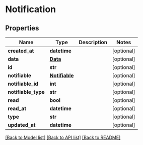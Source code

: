 # Notification

## Properties
Name | Type | Description | Notes
------------ | ------------- | ------------- | -------------
**created_at** | **datetime** |  | [optional] 
**data** | [**Data**](Data.md) |  | [optional] 
**id** | **str** |  | [optional] 
**notifiable** | [**Notifiable**](Notifiable.md) |  | [optional] 
**notifiable_id** | **int** |  | [optional] 
**notifiable_type** | **str** |  | [optional] 
**read** | **bool** |  | [optional] 
**read_at** | **datetime** |  | [optional] 
**type** | **str** |  | [optional] 
**updated_at** | **datetime** |  | [optional] 

[[Back to Model list]](../README.md#documentation-for-models) [[Back to API list]](../README.md#documentation-for-api-endpoints) [[Back to README]](../README.md)

